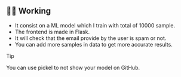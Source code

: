 ## 🧑‍💻 Working
- It consist on a ML model which I train with total of 10000 sample.
- The frontend is made in Flask.
- It will check that the email provide by the user is spam or not.
- You can add more samples in data to get more accurate results.

> [!TIP]
> You can use pickel to not show your model on GitHub.
